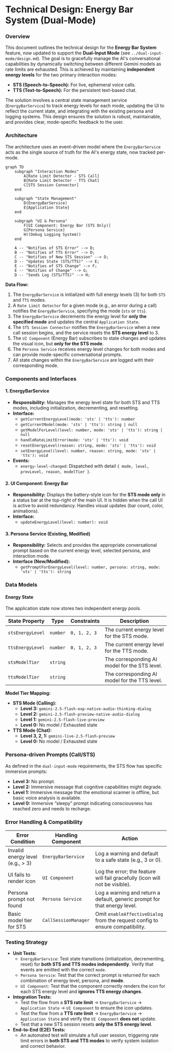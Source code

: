 # Technical Design: Energy Bar System (Dual-Mode)

### Overview

This document outlines the technical design for the **Energy Bar System** feature, now updated to support the **Dual-Input Mode** (see `../dual-input-mode/design.md`). The goal is to gracefully manage the AI's conversational capabilities by dynamically switching between different Gemini models as rate limits are exhausted. This is achieved by maintaining **independent energy levels** for the two primary interaction modes:
- **STS (Speech-to-Speech):** For live, ephemeral voice calls.
- **TTS (Text-to-Speech):** For the persistent text-based chat.

The solution involves a central state management service (`EnergyBarService`) to track energy levels for each mode, updating the UI to reflect the current state, and integrating with the existing persona and logging systems. This design ensures the solution is robust, maintainable, and provides clear, mode-specific feedback to the user.

### Architecture

The architecture uses an event-driven model where the `EnergyBarService` acts as the single source of truth for the AI's energy state, now tracked per-mode.

```mermaid
graph TD
    subgraph "Interaction Modes"
        A[Rate Limit Detector - STS Call]
        B[Rate Limit Detector - TTS Chat]
        C[STS Session Connector]
    end

    subgraph "State Management"
        D(EnergyBarService)
        E{Application State}
    end

    subgraph "UI & Persona"
        F[UI Component: Energy Bar (STS Only)]
        G[Persona Service]
        H((Debug Logging System))
    end

    A -- "Notifies of STS Error" --> D;
    B -- "Notifies of TTS Error" --> D;
    C -- "Notifies of New STS Session" --> D;
    D -- "Updates State (STS/TTS)" --> E;
    E -- "Notifies of STS Change" --> F;
    E -- "Notifies of Change" --> G;
    D -- "Sends Log (STS/TTS)" --> H;
```

**Data Flow:**
1.  The `EnergyBarService` is initialized with full energy levels (3) for both `STS` and `TTS` modes.
2.  A `Rate Limit Detector` for a given mode (e.g., an error during a call) notifies the `EnergyBarService`, specifying the mode (`sts` or `tts`).
3.  The `EnergyBarService` decrements the energy level for **only the specified mode** and updates the central `Application State`.
4.  The `STS Session Connector` notifies the `EnergyBarService` when a new call session begins, and the service resets the **STS energy level** to 3.
5.  The `UI Component` (Energy Bar) subscribes to state changes and updates the visual icon, but **only for the STS mode**.
6.  The `Persona Service` receives energy level changes for both modes and can provide mode-specific conversational prompts.
7.  All state changes within the `EnergyBarService` are logged with their corresponding mode.

### Components and Interfaces

#### 1. EnergyBarService
*   **Responsibility:** Manages the energy level state for both STS and TTS modes, including initialization, decrementing, and resetting.
*   **Interface:**
    *   `getCurrentEnergyLevel(mode: 'sts' | 'tts'): number`
    *   `getCurrentModel(mode: 'sts' | 'tts'): string | null`
    *   `getModelForLevel(level: number, mode: 'sts' | 'tts'): string | null`
    *   `handleRateLimitError(mode: 'sts' | 'tts'): void`
    *   `resetEnergyLevel(reason: string, mode: 'sts' | 'tts'): void`
    *   `setEnergyLevel(level: number, reason: string, mode: 'sts' | 'tts'): void`
*   **Events:**
    *   `energy-level-changed`: Dispatched with detail `{ mode, level, prevLevel, reason, modelTier }`.

#### 2. UI Component: Energy Bar
*   **Responsibility:** Displays the battery-style icon for the **STS mode only** in a status bar at the top-right of the main UI. It is hidden when the call UI is active to avoid redundancy. Handles visual updates (bar count, color, animations).
*   **Interface:**
    *   `updateEnergyLevel(level: number): void`

#### 3. Persona Service (Existing, Modified)
*   **Responsibility:** Selects and provides the appropriate conversational prompt based on the current energy level, selected persona, and interaction mode.
*   **Interface (New/Modified):**
    *   `getPromptForEnergyLevel(level: number, persona: string, mode: 'sts' | 'tts'): string`

### Data Models

#### Energy State
The application state now stores two independent energy pools.

| State Property      | Type     | Constraints | Description                               |
|---------------------|----------|-------------|-------------------------------------------|
| `stsEnergyLevel`    | `number` | `0, 1, 2, 3`| The current energy level for the STS mode.|
| `ttsEnergyLevel`    | `number` | `0, 1, 2, 3`| The current energy level for the TTS mode.|
| `stsModelTier`      | `string` |             | The corresponding AI model for the STS level.|
| `ttsModelTier`      | `string` |             | The corresponding AI model for the TTS level.|

**Model Tier Mapping:**
*   **STS Mode (Calling):**
    *   **Level 3:** `gemini-2.5-flash-exp-native-audio-thinking-dialog`
    *   **Level 2:** `gemini-2.5-flash-preview-native-audio-dialog`
    *   **Level 1:** `gemini-2.5-flash-live-preview`
    *   **Level 0:** No model / Exhausted state
*   **TTS Mode (Chat):**
    *   **Level 3, 2, 1:** `gemini-live-2.5-flash-preview`
    *   **Level 0:** No model / Exhausted state

### Persona-driven Prompts (Call/STS)
As defined in the `dual-input-mode` requirements, the STS flow has specific immersive prompts:
- **Level 3:** No prompt.
- **Level 2:** Immersive message that cognitive capabilities might degrade.
- **Level 1:** Immersive message that the emotional scanner is offline, but basic voice analysis is available.
- **Level 0:** Immersive “sleepy” prompt indicating consciousness has reached zero and needs to recharge.

### Error Handling & Compatibility

| Error Condition                   | Handling Component  | Action                                                                   |
|-----------------------------------|---------------------|--------------------------------------------------------------------------|
| Invalid energy level (e.g., > 3)  | `EnergyBarService`  | Log a warning and default to a safe state (e.g., 3 or 0).                |
| UI fails to render icon           | `UI Component`      | Log the error; the feature will fail gracefully (icon will not be visible).|
| Persona prompt not found          | `Persona Service`   | Log a warning and return a default, generic prompt for that energy level.|
| Basic model tier for STS          | `CallSessionManager`| Omit `enableAffectiveDialog` from the request config to ensure compatibility. |

### Testing Strategy

*   **Unit Tests:**
    *   `EnergyBarService`: Test state transitions (initialization, decrementing, reset) for **both STS and TTS modes independently**. Verify that events are emitted with the correct `mode`.
    *   `Persona Service`: Test that the correct prompt is returned for each combination of energy level, persona, and **mode**.
    *   `UI Component`: Test that the component correctly renders the icon for each STS energy level and **ignores TTS energy changes**.
*   **Integration Tests:**
    *   Test the flow from a **STS rate limit** -> `EnergyBarService` -> `Application State` -> `UI Component` to ensure the icon updates.
    *   Test the flow from a **TTS rate limit** -> `EnergyBarService` -> `Application State` and verify the `UI Component` **does not** update.
    *   Test that a new STS session resets **only the STS energy level**.
*   **End-to-End (E2E) Tests:**
    *   An automated test will simulate a full user session, triggering rate limit errors in **both STS and TTS modes** to verify system isolation and correct behavior.